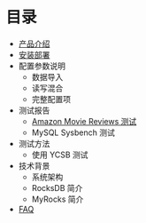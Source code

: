 # 目录

- [产品介绍](README.md)
- [安装部署](installation.md)
- 配置参数说明
    * 数据导入
    * 读写混合
    * 完整配置项
- 测试报告
    * [Amazon Movie Reviews 测试](amazon_movie_reviews_benchmark.md)
    * MySQL Sysbench 测试
- 测试方法
    * 使用 YCSB 测试
- 技术背景
    * 系统架构
    * RocksDB 简介
    * MyRocks 简介
- [FAQ](FAQ.md)
